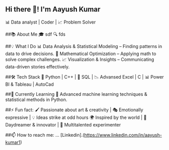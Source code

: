 ## Hi there 👋! I'm Aayush Kumar
📊 Data analyst | Coder | 📈 Problem Solver 



##📚 About Me
🎓 sdf
🔍 fds



##💡 What I Do
📊 Data Analysis & Statistical Modeling – Finding patterns in data to drive decisions.
🧠 Mathematical Optimization – Applying math to solve complex challenges.
📈 Visualization & Insights – Communicating data-driven stories effectively.



##🛠️ Tech Stack
🐍 Python | C++ | 📂 SQL | 📉 Advansed Excel | C | 📊 Power BI & Tableau | AutoCad



##🌱 Currently Learning
🚀 Advanced machine learning techniques & statistical methods in Python.



##⚡ Fun fact:
🖌️ Passionate about art & creativity | 🎭 Emotionally expressive | 💡 Ideas strike at odd hours 🌍 Inspired by the world | 🧐 Daydreamer & innovator | 🎵 Multitalented experimenter



##📫 How to reach me: ... [Linkedin].(https://www.linkedin.com/in/aayush-kumar1) 

